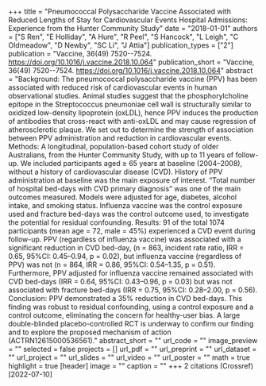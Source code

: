 +++
title = "Pneumococcal Polysaccharide Vaccine Associated with Reduced Lengths of Stay for Cardiovascular Events Hospital Admissions: Experience from the Hunter Community Study"
date = "2018-01-01"
authors = ["S Ren", "E Holliday", "A Hure", "R Peel", "S Hancock", "L Leigh", "C Oldmeadow", "D Newby", "SC Li", "J Attia"]
publication_types = ["2"]
publication = "Vaccine, 36(49) 7520--7524. https://doi.org/10.1016/j.vaccine.2018.10.064"
publication_short = "Vaccine, 36(49) 7520--7524. https://doi.org/10.1016/j.vaccine.2018.10.064"
abstract = "Background: The pneumococcal polysaccharide vaccine (PPV) has been associated with reduced risk of cardiovascular events in human observational studies. Animal studies suggest that the phosphorylcholine epitope in the Streptococcus pneumoniae cell wall is structurally similar to oxidized low-density lipoprotein (oxLDL), hence PPV induces the production of antibodies that cross-react with anti-oxLDL and may cause regression of atherosclerotic plaque. We set out to determine the strength of association between PPV administration and reduction in cardiovascular events. Methods: A longitudinal, population-based cohort study of older Australians, from the Hunter Community Study, with up to 11 years of follow-up. We included participants aged ≥ 65 years at baseline (2004–2008), without a history of cardiovascular disease (CVD). History of PPV administration at baseline was the main exposure of interest. “Total number of hospital bed-days with CVD primary diagnosis” was one of the main outcomes measured. Models were adjusted for age, diabetes, alcohol intake, and smoking status. Influenza vaccine was the control exposure used and fracture bed-days was the control outcome used, to investigate the potential for residual confounding. Results: 91 of the total 1074 participants (mean age = 72, male = 45%) experienced a CVD event during follow-up. PPV (regardless of influenza vaccine) was associated with a significant reduction in CVD bed-day, (n = 863, incident rate ratio, IRR = 0.65, 95%CI: 0.45–0.94, p = 0.02), but influenza vaccine (regardless of PPV) was not (n = 864, IRR = 0.86, 95%CI: 0.54–1.35, p = 0.51). Furthermore, PPV adjusted for influenza vaccine remained associated with CVD bed-days (IRR = 0.64, 95%CI: 0.43–0.96, p = 0.03) but was not associated with fracture bed-days (IRR = 0.75, 95%CI: 0.28–2.00, p = 0.56). Conclusion: PPV demonstrated a 35% reduction in CVD bed-days. This finding was robust to residual confounding, using a control exposure and a control outcome, eliminating the concern for healthy-user bias. A large double-blinded placebo-controlled RCT is underway to confirm our finding and to explore the proposed mechanism of action (ACTRN12615000536561)."
abstract_short = ""
url_code = ""
image_preview = ""
selected = false
projects = []
url_pdf = ""
url_preprint = ""
url_dataset = ""
url_project = ""
url_slides = ""
url_video = ""
url_poster = ""
math = true
highlight = true
[header]
image = ""
caption = ""
+++
2 citations (Crossref) [2022-07-10]
